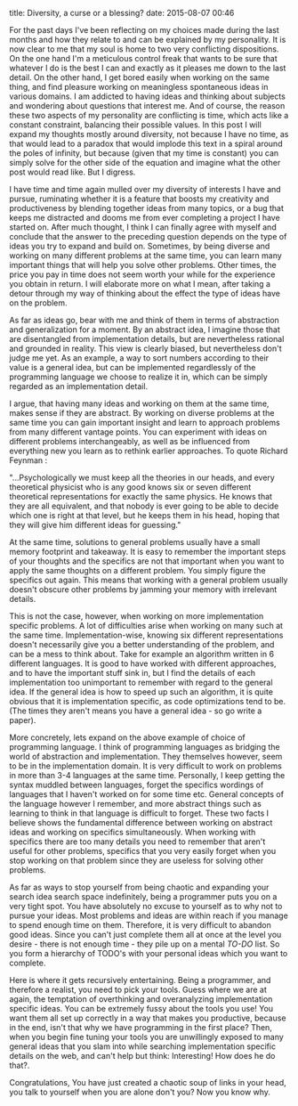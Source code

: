 title: Diversity, a curse or a blessing?
date: 2015-08-07 00:46

For the past days I've been reflecting on my choices made during the last months and how they relate to and can be explained by my personality. It is now clear to me that my soul is home to two very conflicting dispositions. On the one hand I'm a meticulous control freak that wants to be sure that whatever I do is the best I can and exactly as it pleases me down to the last detail. On the other hand, I get bored easily when working on the same thing, and find pleasure working on meaningless spontaneous ideas in various domains. I am addicted to having ideas and thinking about subjects and wondering about questions that interest me. And of course, the reason these two aspects of my personality are conflicting is time, which acts like a constant constraint, balancing their possible values. In this post I will expand my thoughts mostly around diversity, not because I have no time, as that would lead to a paradox that would implode this text in a spiral around the poles of infinity, but because (given that my time is constant) you can simply solve for the other side of the equation and imagine what the other post would read like. But I digress.

I have time and time again mulled over my diversity of interests I have and pursue, ruminating whether it is a feature that boosts my creativity and productiveness by blending together ideas from many topics, or a bug that keeps me distracted and dooms me from ever completing a project I have started on. After much thought, I think I can finally agree with myself and conclude that the answer to the preceding question depends on the type of ideas you try to expand and build on. Sometimes, by being diverse and working on many different problems at the same time, you can learn many important things that will help you solve other problems. Other times, the price you pay in time does not seem worth your while for the experience you obtain in return. I will elaborate more on what I mean, after taking a detour through my way of thinking about the effect the type of ideas have on the problem.

As far as ideas go, bear with me and think of them in terms of abstraction and generalization for a moment. By an abstract idea, I imagine those that are disentangled from implementation details, but are nevertheless rational and grounded in reality. This view is clearly biased, but nevertheless don't judge me yet. As an example, a way to sort numbers according to their value is a general idea, but can be implemented regardlessly of the programming language we choose to realize it in, which can be simply regarded as an implementation detail. 

I argue, that having many ideas and working on them at the same time, makes sense if they are abstract. By working on diverse problems at the same time you can gain important insight and learn to approach problems from many different vantage points. You can experiment with ideas on different problems interchangeably, as well as be influenced from everything new you learn as to rethink earlier approaches.
To quote Richard Feynman :
>
"...Psychologically we must keep all the theories in our heads, and every theoretical physicist who is any good knows six or seven different theoretical representations for exactly the same physics. He knows that they are all equivalent, and that nobody is ever going to be able to decide which one is right at that level, but he keeps them in his head, hoping that they will give him different ideas for guessing."

At the same time, solutions to general problems usually have a small memory footprint and takeaway. It is easy to remember the important steps of your thoughts and the specifics are not that important when you want to apply the same thoughts on a different problem. You simply figure the specifics out again. This means that working with a general problem usually doesn't obscure other problems by jamming your memory with irrelevant details.

This is not the case, however, when working on more implementation specific problems. A lot of difficulties arise when working on many such at the same time. Implementation-wise, knowing six different representations doesn't necessarily give you a better understanding of the problem, and can be a mess to think about. Take for example an algorithm written in 6 different languages. It is good to have worked with different approaches, and to have the important stuff sink in, but I find the details of each implementation too unimportant to remember with regard to the general idea. If the general idea is how to speed up such an algorithm, it is quite obvious that it is implementation specific, as code optimizations tend to be. (The times they aren't means you have a general idea - so go write a paper).

More concretely, lets expand on the above example of choice of programming language. I think of programming languages as bridging the world of abstraction and implementation. They themselves however, seem to be in the implementation domain. It is very difficult to work on problems in more than 3-4 languages at the same time. Personally, I keep getting the syntax muddled between languages, forget the specifics wordings of languages that I haven't worked on for some time etc. General concepts of the language however I remember, and more abstract things such as learning to think in that language is difficult to forget. These two facts I believe shows the fundamental difference between working on abstract ideas and working on specifics simultaneously. When working with specifics there are too many details you need to remember that aren't useful for other problems, specifics that you very easily forget when you stop working on that problem since they are useless for solving other problems.

As far as ways to stop yourself from being chaotic and expanding your search idea search space indefinitely, being a programmer puts you on a very tight spot. You have absolutely no excuse to yourself as to why not to pursue your ideas. Most problems and ideas are within reach if you manage to spend enough time on them. Therefore, it is very difficult to abandon good ideas. Since you can't just complete them all at once at the level you desire - there is not enough time - they pile up on a mental *TO-DO* list. So you form a hierarchy of TODO's with your personal ideas which you want to complete.

Here is where it gets recursively entertaining. Being a programmer, and therefore a realist, you need to pick your tools. Guess where we are at again, the temptation of overthinking and overanalyzing implementation specific ideas. You can be extremely fussy about the tools you use! You want them all set up correctly in a way that makes you productive, because in the end, isn't that why we have programming in the first place? Then, when you begin fine tuning your tools you are unwillingly exposed to many general ideas that you slam into while searching implementation specific details on the web, and can't help but think: Interesting! How does he do that?. 

Congratulations, You have just created a chaotic soup of links in your head, you talk to yourself when you are alone don't you? Now you know why.
